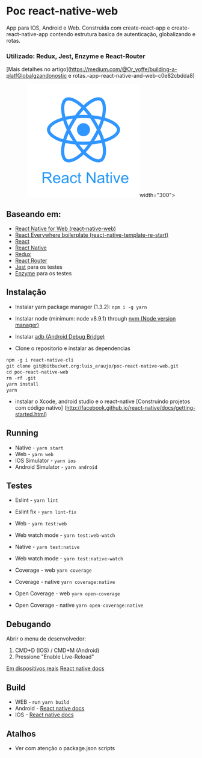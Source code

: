 # Poc react-native-web

App para IOS, Android e Web. Construida com create-react-app e create-react-native-app contendo estrutura basica de autenticação, globalizando e rotas.

### Utilizado: Redux, Jest, Enzyme e React-Router

[Mais detalhes no artigo](https://medium.com/@Or_yoffe/building-a-platfGlobalgzandonostic e rotas.-app-react-native-and-web-c0e82cbdda8)

<p align="center">
<img src="https://raw.githubusercontent.com/VISI-ONE/rnw-starter-app/master/src/assets/logo.png">width="300">
</p>

## Baseando em:
- [React Native for Web (react-native-web)](https://github.com/necolas/react-native-web)
- [React Everywhere boilerplate (react-native-template-re-start)](https://github.com/react-everywhere/re-start)
- [React](https://reactjs.org/)
- [React Native](http://facebook.github.io/react-native/)
- [Redux](https://redux.js.org/)
- [React Router](https://reacttraining.com/react-router/native/)
- [Jest](https://facebook.github.io/jest/) para os testes
- [Enzyme](http://airbnb.io/enzyme/) para os testes

## Instalação

- Instalar yarn package manager (1.3.2): `npm i -g yarn`
- Instalar node (minimum: node v8.9.1) through [nvm (Node version manager)](https://github.com/creationix/nvm)
- Instalar [adb (Android Debug Bridge)](https://developer.android.com/studio/releases/platform-tools.html)


- Clone o repositorio e instalar as dependencias
```
npm -g i react-native-cli
git clone git@bitbucket.org:luis_araujo/poc-react-native-web.git
cd poc-react-native-web
rm -rf .git
yarn install
yarn
```

- instalar o Xcode, android studio e o react-native [Construindo projetos com código nativo]
(http://facebook.github.io/react-native/docs/getting-started.html)

## Running

- Native - `yarn start`
- Web - `yarn web`
- IOS Simulator - `yarn ios`
- Android Simulator - `yarn android`


## Testes

- Eslint - `yarn lint`
- Eslint fix - `yarn lint-fix`
- Web - `yarn test:web`

- Web watch mode - `yarn test:web-watch`

- Native - `yarn test:native`

- Web watch mode - `yarn test:native-watch`

- Coverage - web `yarn coverage`
- Coverage - native `yarn coverage:native`
- Open Coverage - web `yarn open-coverage`
- Open Coverage - native `yarn open-coverage:native`

## Debugando

Abrir o menu de desenvolvedor:
1. CMD+D (IOS) / CMD+M (Android)
2. Pressione "Enable Live-Reload"

[Em dispositivos reais](http://facebook.github.io/react-native/releases/0.49/docs/running-on-device.html)
[React native docs](http://facebook.github.io/react-native/docs/debugging.html)


## Build
- WEB - run `yarn build`
- Android - [React native docs](http://facebook.github.io/react-native/releases/0.49/docs/signed-apk-android.html)
- IOS - [React native docs](http://facebook.github.io/react-native/releases/0.49/docs/running-on-device.html#building-your-app-for-production)


## Atalhos
- Ver com atenção o package.json scripts
